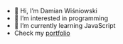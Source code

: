 - 👋 Hi, I’m Damian Wiśniowski
- 👀 I’m interested in programming
- 🌱 I’m currently learning JavaScript
- Check my  [portfolio](https://portfolio.gryimprezowe.pl/)

<!---
cherryy102/cherryy102 is a ✨ special ✨ repository because its `README.md` (this file) appears on your GitHub profile.
You can click the Preview link to take a look at your changes.
--->

